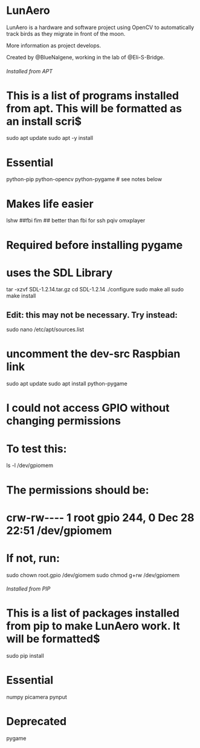 # LunAero
LunAero is a hardware and software project using OpenCV to automatically track birds as they migrate in front of the moon.

More information as project develops.

Created by @BlueNalgene, working in the lab of @Eli-S-Bridge.

###### Installed from APT
# This is a list of programs installed from apt.  This will be formatted as an install scri$
sudo apt update
sudo apt -y install

# Essential
python-pip
python-opencv
python-pygame # see notes below

# Makes life easier
lshw
##fbi
fim ## better than fbi for ssh
pqiv
omxplayer

# Required before installing pygame
# uses the SDL Library
tar -xzvf SDL-1.2.14.tar.gz
cd SDL-1.2.14
./configure
sudo make all
sudo make install
## Edit: this may not be necessary.  Try instead:
sudo nano /etc/apt/sources.list
# uncomment the dev-src Raspbian link
sudo apt update
sudo apt install python-pygame

# I could not access GPIO without changing permissions
# To test this:
ls -l /dev/gpiomem
# The permissions should be:
# crw-rw---- 1 root gpio 244, 0 Dec 28 22:51 /dev/gpiomem
# If not, run:
sudo chown root.gpio /dev/giomem
sudo chmod g+rw /dev/gpiomem



###### Installed from PIP
# This is a list of packages installed from pip to make LunAero work.  It will be formatted$
sudo pip install

# Essential
numpy
picamera
pynput

# Deprecated
pygame

